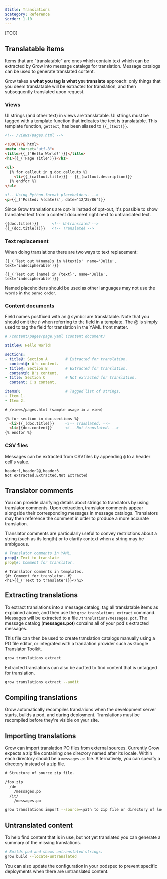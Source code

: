 ```yaml
---
$title: Translations
$category: Reference
$order: 1.10
---
```

[TOC]

## Translatable items

Items that are "translatable" are ones which contain text which can be extracted by Grow into message catalogs for translation. Message catalogs can be used to generate translated content.

Grow takes a __what you tag is what you translate__ approach: only things that you deem translatable will be extracted for translation, and then subsequently translated upon request.

### Views

UI strings (and other text) in views are translatable. UI strings must be tagged with a template function that indicates the text is translatable. This template function, `gettext`, has been aliased to `{{_(text)}}`.

```html
<!-- /views/pages.html -->

<!DOCTYPE html>
<meta charset="utf-8">
<title>{{_('Hello World!')}}</title>
<h1>{{_('Page Title')}}</h1>

<ul>
  {% for callout in g.doc.callouts %}
    <li>{{_(callout.title)}} – {{_(callout.description)}}
  {% endfor %}
</ul>

<!-- Using Python-format placeholders. -->
<p>{{_('Posted: %(date)s', date='12/25/86')}}
```

Since Grow translations are opt-in instead of opt-out, it's possible to show translated text from a content document right next to untranslated text.

```html
{{doc.title()}}      <!-- Untranslated -->
{{_(doc.title())}}   <!-- Translated -->
```

### Text replacement

When doing translations there are two ways to text replacement:

```jinja
{{_('Test out %(name)s in %(text)s', name='Julie', text='indecipherable')}}
```

```jinja
{{_('Test out {name} in {text}', name='Julie', text='indecipherable')}}
```

Named placeholders should be used as other languages may not use the words in the same order.

### Content documents

Field names postfixed with an `@` symbol are translatable. Note that you should omit the `@` when referring to the field in a template. The @ is simply used to tag the field for translation in the YAML front matter.

```yaml
# /content/pages/page.yaml (content document)

$title@: Hello World!

sections:
- title@: Section A        # Extracted for translation.
  content@: A's content.
- title@: Section B        # Extracted for translation.
  content@: B's content.
- title: Section C         # Not extracted for translation.
  content: C's content.

items@:                    # Tagged list of strings.
- Item 1.
- Item 2.
```

```html
# /views/pages.html (sample usage in a view)

{% for section in doc.sections %}
  <li>{{_(doc.title)}}     <!-- Translated. -->
  <li>{{doc.content}}      <!-- Not translated. -->
{% endfor %}
```

### CSV files

Messages can be extracted from CSV files by appending `@` to a header cell's value.

```csv
header1,header2@,header3
Not extracted,Extracted,Not Extracted
```

## Translator comments

You can provide clarifying details about strings to translators by using translator comments. Upon extraction, translator comments appear alongside their corresponding messages in message catalogs. Translators may then reference the comment in order to produce a more accurate translation.

Translator comments are particularly useful to convey restrictions about a string (such as its length) or to clarify context when a string may be ambiguous.

```yaml
# Translator comments in YAML.
prop@: Text to translate
prop@#: Comment for translator.
```

```jinja
# Translator comments in templates.
{#: Comment for translator. #}
<h1>{{_('Text to translate')}}</h1>
```

## Extracting translations

To extract translations into a message catalog, tag all translatable items as explained above, and then use the `grow translations extract` command. Messages will be extracted to a file `/translations/messages.pot`. The message catalog (__messages.pot__) contains all of your pod's extracted messages.

This file can then be used to create translation catalogs manually using a PO file editor, or integrated with a translation provider such as Google Translator Toolkit.

```bash
grow translations extract
```

Extracted translations can also be audited to find content that is untagged for translation.

```bash
grow translations extract --audit
```

## Compiling translations

Grow automatically recompiles translations when the development server starts, builds a pod, and during deployment. Translations must be recompiled before they're visible on your site.

## Importing translations

Grow can import translation PO files from external sources. Currently Grow expects a zip file containing one directory named after its locale. Within each directory should be a `messages.po` file. Alternatively, you can specify a directory instead of a zip file.

```txt
# Structure of source zip file.

/foo.zip
  /de
    /messages.po
  /it/
    /messages.po
```

```bash
grow translations import --source=<path to zip file or directory of locales>
```

## Untranslated content

To help find content that is in use, but not yet translated you can generate a summary of the missing translations.

```bash
# Builds pod and shows untranslated strings.
grow build --locate-untranslated
```

You can also update the configuration in your podspec to prevent specific deployments when there are untranslated content.
